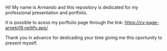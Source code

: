 Hi! My name is Armando and this repository is dedicated for my professional presentation and portfolio.

It is possible to acess my porftolio page through the link: https://cv-page-arneto19.netlify.app/

Thank you in advance for dedicading your time giving me this oportunity to present myself.
